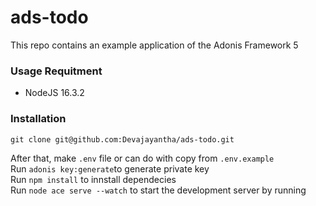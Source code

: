 # ads-todo
This repo contains an example application of the Adonis Framework 5
### Usage Requitment
- NodeJS 16.3.2
### Installation
```
git clone git@github.com:Devajayantha/ads-todo.git
```
After that, make     `.env` file or can do with copy from `.env.example` <br>
Run      `adonis key:generate`to generate private key <br>
Run  `npm install`  to innstall dependecies <br>
Run  `node ace serve --watch` to start the development server by running

